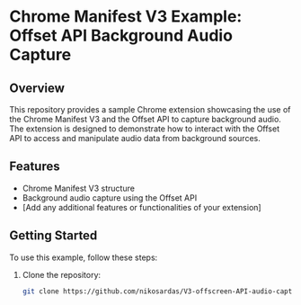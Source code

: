 # Chrome Manifest V3 Example: Offset API Background Audio Capture

## Overview

This repository provides a sample Chrome extension showcasing the use of the Chrome Manifest V3 and the Offset API to capture background audio. The extension is designed to demonstrate how to interact with the Offset API to access and manipulate audio data from background sources.

## Features

- Chrome Manifest V3 structure
- Background audio capture using the Offset API
- [Add any additional features or functionalities of your extension]

## Getting Started

To use this example, follow these steps:

1. Clone the repository:

   ```bash
   git clone https://github.com/nikosardas/V3-offscreen-API-audio-capture-example.git
